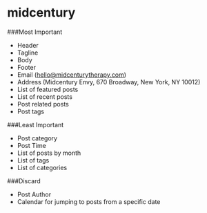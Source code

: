 midcentury
==========
###Most Important
- Header
- Tagline
- Body
- Footer
- Email (hello@midcenturytherapy.com)
- Address (Midcentury Envy, 670 Broadway, New York, NY 10012)
- List of featured posts
- List of recent posts
- Post related posts
- Post tags

###Least Important
- Post category
- Post Time
- List of posts by month
- List of tags
- List of categories

###Discard
- Post Author
- Calendar for jumping to posts from a specific date
